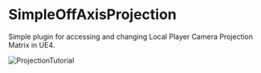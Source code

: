 # SimpleOffAxisProjection


Simple plugin for accessing and changing Local Player Camera Projection Matrix in UE4.


![ProjectionTutorial](https://user-images.githubusercontent.com/11764348/55113361-38a86580-50df-11e9-931c-5d0052f20f41.PNG)
